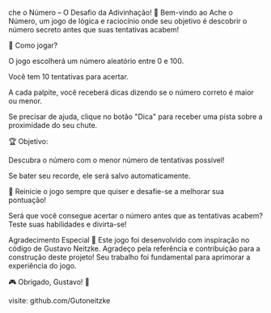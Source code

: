che o Número – O Desafio da Adivinhação! 🎯
Bem-vindo ao Ache o Número, um jogo de lógica e raciocínio onde seu objetivo é descobrir o número secreto antes que suas tentativas acabem!

🔢 Como jogar?

O jogo escolherá um número aleatório entre 0 e 100.

Você tem 10 tentativas para acertar.

A cada palpite, você receberá dicas dizendo se o número correto é maior ou menor.

Se precisar de ajuda, clique no botão "Dica" para receber uma pista sobre a proximidade do seu chute.

🏆 Objetivo:

Descubra o número com o menor número de tentativas possível!

Se bater seu recorde, ele será salvo automaticamente.

🔄 Reinicie o jogo sempre que quiser e desafie-se a melhorar sua pontuação!

Será que você consegue acertar o número antes que as tentativas acabem? Teste suas habilidades e divirta-se! 

Agradecimento Especial 💙
Este jogo foi desenvolvido com inspiração no código de Gustavo Neitzke. Agradeço pela referência e contribuição para a construção deste projeto! Seu trabalho foi fundamental para aprimorar a experiência do jogo.

🎮 Obrigado, Gustavo! 🚀

visite: github.com/Gutoneitzke
